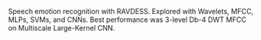 Speech emotion recognition with RAVDESS. 
Explored with Wavelets, MFCC, MLPs, SVMs, and CNNs. Best performance was 3-level Db-4 DWT MFCC on Multiscale Large-Kernel CNN.
